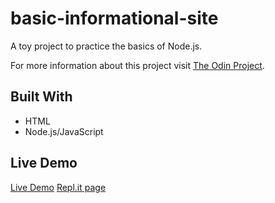 # basic-informational-site

A toy project to practice the basics of Node.js.

For more information about this project visit [The Odin Project](https://www.theodinproject.com/lessons/basic-informational-site).

## Built With

- HTML
- Node.js/JavaScript

## Live Demo

[Live Demo](https://basic-informational-site.meratio.repl.co)
[Repl.it page](https://repl.it/@MERatio/basic-informational-site)
